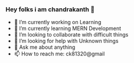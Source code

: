 ### Hey folks i am chandrakanth 👋

- 🔭 I’m currently working on Learning
- 🌱 I’m currently learning MERN Development 
- 👯 I’m looking to collaborate with difficult things
- 🤔 I’m looking for help with Unknown things
- 💬 Ask me about anything
- 📫 How to reach me: ck81320@gmail

